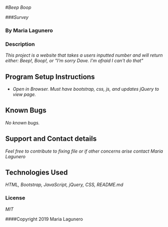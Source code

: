 #_Beep Boop_

###_Survey_

### By Maria Lagunero

### Description

_This project is a website that takes a users inputted number and will return either: Beep!, Boop!, or "I'm sorry Dave. I'm afraid I can't do that"_


## Program Setup Instructions

* _Open in Browser. Must have bootstrap, css, js, and updates jQuery to view page._


## Known Bugs

_No known bugs._

## Support and Contact details

_Feel free to contribute to fixing file or if other concerns arise contact Maria Lagunero_

## Technologies Used

_HTML, Bootstrap, JavaScript, jQuery, CSS, README.md_

### License

*MIT*

####Copyright 2019 Maria Lagunero
